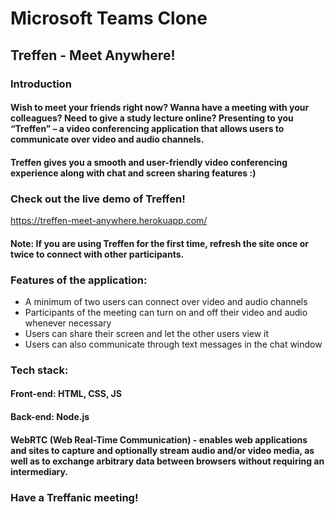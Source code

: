 # Microsoft Teams Clone
## Treffen - Meet Anywhere!
### Introduction
#### Wish to meet your friends right now? Wanna have a meeting with your colleagues? Need to give a study lecture online? Presenting to you “Treffen” – a video conferencing application that allows users to communicate over video and audio channels.
#### Treffen gives you a smooth and user-friendly video conferencing experience along with chat and screen sharing features :) 
### Check out the live demo of Treffen!
https://treffen-meet-anywhere.herokuapp.com/

#### Note: If you are using Treffen for the first time, refresh the site once or twice to connect with other participants.

### Features of the application:
- A minimum of two users can connect over video and audio channels
- Participants of the meeting can turn on and off their video and audio whenever necessary
- Users can share their screen and let the other users view it
- Users can also communicate through text messages in the chat window

### Tech stack:
#### Front-end: HTML, CSS, JS
#### Back-end: Node.js
#### WebRTC (Web Real-Time Communication) - enables web applications and sites to capture and optionally stream audio and/or video media, as well as to exchange arbitrary data between browsers without requiring an intermediary.

### Have a Treffanic meeting!
